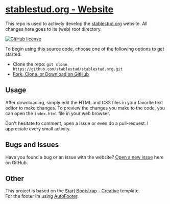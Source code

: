 # [stablestud.org - Website](https://stablestud.org)

This repo is used to actively develop the [stablestud.org](https://stablestud.org) website. All changes here goes to its (web) root directory.

[![GitHub license](https://img.shields.io/badge/license-MIT-blue.svg)](https://raw.githubusercontent.com/stablestud/stablestud.org/master/LICENSE)

To begin using this source code, choose one of the following options to get started:
* Clone the repo: `git clone https://github.com/stablestud/stablestud.org.git`
* [Fork, Clone, or Download on GitHub](https://github.com/stablestud/stablestud.org)

## Usage

After downloading, simply edit the HTML and CSS files in your favorite text editor to make changes. To preview the changes you make to the code, you can open the `index.html` file in your web browser.

Don't hesitate to comment, open a issue or even do a pull-request.
I appreciate every small activity.

## Bugs and Issues

Have you found a bug or an issue with the website? [Open a new issue](https://github.com/stablestud/stablestud.org/issues) here on GitHub.

## Other
This project is based on the [Start Bootstrap - Creative](https://github.com/BlackrockDigital/startbootstrap-creative) template.<br>
For the footer im using [AutoFooter](https://github.com/AndreaCioccarelli/AutoFooter).
